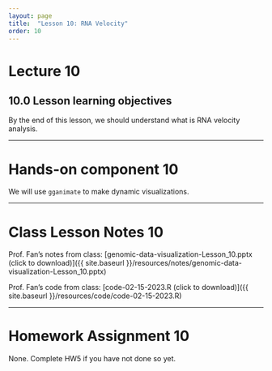 ```yaml
---
layout: page
title:  "Lesson 10: RNA Velocity"
order: 10
---
```


# Lecture 10

## 10.0 Lesson learning objectives

By the end of this lesson, we should understand what is RNA velocity analysis.

---

# Hands-on component 10

We will use `gganimate` to make dynamic visualizations.

---

# Class Lesson Notes 10

Prof. Fan’s notes from class: [genomic-data-visualization-Lesson_10.pptx (click to download)]({{ site.baseurl }}/resources/notes/genomic-data-visualization-Lesson_10.pptx)

Prof. Fan’s code from class: [code-02-15-2023.R (click to download)]({{ site.baseurl }}/resources/code/code-02-15-2023.R)

---

# Homework Assignment 10

None. Complete HW5 if you have not done so yet.


